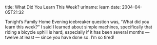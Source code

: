 title: What Did You Learn This Week?
urlname: learn
date: 2004-04-05T21:32

Tonight&#x02bc;s Family Home Evening icebreaker question was, &ldquo;What did you learn this week?&rdquo; I said I learned about simple machines, specifically that riding a bicycle uphill is hard, especially if it has been several months &mdash; twelve at least &mdash; since you have done so. I&#x02bc;m so tired!